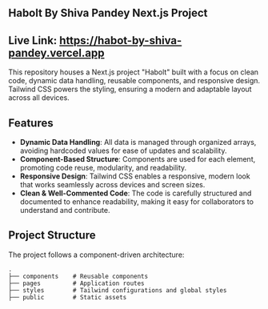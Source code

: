## Habolt By Shiva Pandey Next.js Project

## Live Link: https://habot-by-shiva-pandey.vercel.app

This repository houses a Next.js project "Habolt" built with a focus on clean code, dynamic data handling, reusable components, and responsive design. Tailwind CSS powers the styling, ensuring a modern and adaptable layout across all devices.

## Features

- **Dynamic Data Handling**: All data is managed through organized arrays, avoiding hardcoded values for ease of updates and scalability.
- **Component-Based Structure**: Components are used for each element, promoting code reuse, modularity, and readability.
- **Responsive Design**: Tailwind CSS enables a responsive, modern look that works seamlessly across devices and screen sizes.
- **Clean & Well-Commented Code**: The code is carefully structured and documented to enhance readability, making it easy for collaborators to understand and contribute.

## Project Structure

The project follows a component-driven architecture:

```plaintext
.
├── components    # Reusable components
├── pages         # Application routes
├── styles        # Tailwind configurations and global styles
├── public        # Static assets
